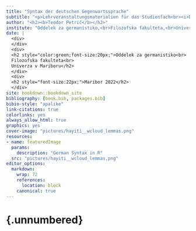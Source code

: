 ```yaml
---
title: "Syntax der deutschen Gegenwartssprache"
subtitle: "<p>Lehrveranstaltungsmaterialien für das Studienfach<br><i>Deutsche Sprache - Syntax</i>\n\nZapiski predavanj<br>za predmet <i>Nemški jezik - skladnja</i></p>"
author: "<h2><b>Teodor Petrič</b></h2>"
institute: "Oddelek za germanistiko,<br>Filozofska fakulteta,<br>Univerza v Mariboru"
date: |
  <div>
  </div>
  <div>
  <h2 style="color:green;font-size:20px;">Oddelek za germanistiko<br>
  Filozofska fakulteta<br>
  Univerza v Mariboru</h2>
  </div>
  <div>
  <h2 style="font-size:22px;">Maribor 2022</h2>
  </div>
site: bookdown::bookdown_site
bibliography: [book.bib, packages.bib]
bibio-style: "apalike"
link-citations: true
colorlinks: yes 
always_allow_html: true
graphics: yes 
cover-image: "pictures/hayiti__wcloud_lemmas.png" 
resources:
- name: featuredImage
  params:
    description: "German Syntax in R"
  src: "pictures/hayiti__wcloud_lemmas.png" 
editor_options:
  markdown:
    wrap: 72
    references: 
      location: block
    canonical: true
---
```




#  {.unnumbered}

<script type="text/javascript">
title=document.getElementById('header');
title.innerHTML = '<img src="https://tpetric7.github.io/syntax-2022/docs/images/umlogo1.png" alt="Univerza v Mariboru">' + title.innerHTML
</script>
